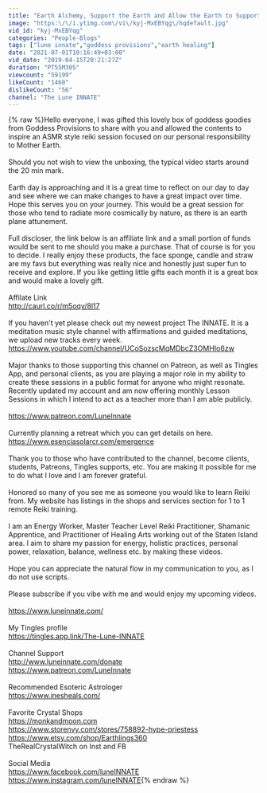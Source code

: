 ```yaml
---
title: "Earth Alchemy, Support the Earth and Allow the Earth to Support You, ASMR Reiki"
image: "https:\/\/i.ytimg.com\/vi\/kyj-MxEBYqg\/hqdefault.jpg"
vid_id: "kyj-MxEBYqg"
categories: "People-Blogs"
tags: ["lune innate","goddess provisions","earth healing"]
date: "2021-07-01T10:16:49+03:00"
vid_date: "2019-04-15T20:21:27Z"
duration: "PT55M30S"
viewcount: "59199"
likeCount: "1460"
dislikeCount: "56"
channel: "The Lune INNATE"
---
```

{% raw %}Hello everyone, I was gifted this lovely box of goddess goodies from Goddess Provisions to share with you and allowed the contents to inspire an ASMR style reiki session focused on our personal responsibility to Mother Earth.<br /><br />Should you not wish to view the unboxing, the typical video starts around the 20 min mark. <br /><br />Earth day is approaching and it is a great time to reflect on our day to day and see where we can make changes to have a great impact over time. Hope this serves you on your journey. This would be a great session for those who tend to radiate more cosmically by nature, as there is an earth plane attunement. <br /><br />Full discloser, the link below is an affiliate link and a small portion of funds would be sent to me should you make a purchase. That of course is for you to decide. I really enjoy these products, the face sponge, candle and straw are my favs but everything was really nice and honestly just super fun to receive and explore.  If you like getting little gifts each month it is a great box and would make a lovely gift. <br /><br />Affilate Link<br /><a rel="nofollow" target="blank" href="http://caurl.co/r/m5oqy/8l17">http://caurl.co/r/m5oqy/8l17</a><br /><br />If you haven't yet please check out my newest project The INNATE. It is a meditation music style channel with affirmations and guided meditations, we upload new tracks every week.<br /><a rel="nofollow" target="blank" href="https://www.youtube.com/channel/UCoSozscMqMDbcZ3OMHIo6zw">https://www.youtube.com/channel/UCoSozscMqMDbcZ3OMHIo6zw</a><br /><br />Major thanks to those supporting this channel on Patreon, as well as Tingles App, and personal clients, as you are playing a major role in my ability to create these sessions in a public format for anyone who might resonate.  Recently updated my account and am now offering monthly Lesson Sessions in which I intend to act as a teacher more than I am able publicly. <br /><br /><a rel="nofollow" target="blank" href="https://www.patreon.com/LuneInnate">https://www.patreon.com/LuneInnate</a><br /><br />Currently planning a retreat which you can get details on here. <br /><a rel="nofollow" target="blank" href="https://www.esenciasolarcr.com/emergence">https://www.esenciasolarcr.com/emergence</a><br /><br />Thank you to those who have contributed to the channel, become clients, students, Patreons, Tingles supports, etc. You are making it possible for me to do what I love and I am forever grateful. <br /><br />Honored so many of you see me as someone you would like to learn Reiki from. My website has listings in the shops and services section for 1 to 1 remote Reiki training. <br /><br />I am an Energy Worker, Master Teacher Level Reiki Practitioner, Shamanic Apprentice, and Practitioner of Healing Arts working out of the Staten Island area. I aim to share my passion for energy, holistic practices, personal power, relaxation, balance, wellness etc. by making these videos.<br /><br />Hope you can appreciate the natural flow in my communication to you, as I do not use scripts.  <br /><br />Please subscribe if you vibe with me and would enjoy my upcoming videos.<br /><br /><a rel="nofollow" target="blank" href="https://www.luneinnate.com/">https://www.luneinnate.com/</a><br /><br />My Tingles profile <br /><a rel="nofollow" target="blank" href="https://tingles.app.link/The-Lune-INNATE">https://tingles.app.link/The-Lune-INNATE</a><br /><br />Channel Support<br /><a rel="nofollow" target="blank" href="http://www.luneinnate.com/donate">http://www.luneinnate.com/donate</a><br /><a rel="nofollow" target="blank" href="https://www.patreon.com/LuneInnate">https://www.patreon.com/LuneInnate</a><br /><br />Recommended Esoteric Astrologer<br /><a rel="nofollow" target="blank" href="https://www.inesheals.com/">https://www.inesheals.com/</a><br /><br />Favorite Crystal Shops <br /><a rel="nofollow" target="blank" href="https://monkandmoon.com">https://monkandmoon.com</a><br /><a rel="nofollow" target="blank" href="https://www.storenvy.com/stores/758892-hype-priestess">https://www.storenvy.com/stores/758892-hype-priestess</a><br /><a rel="nofollow" target="blank" href="https://www.etsy.com/shop/Earthlings360">https://www.etsy.com/shop/Earthlings360</a><br />TheRealCrystalWitch on Inst and FB<br /><br />Social Media <br /><a rel="nofollow" target="blank" href="https://www.facebook.com/luneINNATE">https://www.facebook.com/luneINNATE</a><br /><a rel="nofollow" target="blank" href="https://www.instagram.com/luneINNATE">https://www.instagram.com/luneINNATE</a>{% endraw %}
